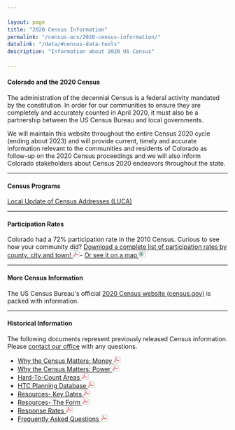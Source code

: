```yaml
---

layout: page
title: "2020 Census Information"
permalink: "/census-acs/2020-census-information/"
datalink: "/data/#census-data-tools"
description: "Information about 2020 US Census"
    
---
```


#### Colorado and the 2020 Census

The administration of the decennial Census is a federal activity mandated by the constitution. In order for our communities to ensure they are completely and accurately counted in April 2020, it must also be a partnership between the US Census Bureau and local governments.

We will maintain this website throughout the entire Census 2020 cycle (ending about 2023) and will provide current, timely and accurate information relevant to the communities and residents of Colorado as follow-up on the 2020 Census proceedings and we will also inform Colorado stakeholders about Census 2020 endeavors throughout the state.

- - -

#### Census Programs

[Local Update of Census Addresses (LUCA)](https://www.census.gov/geo/partnerships/luca.html)


- - -

#### Participation Rates

Colorado had a 72% participation rate in the 2010 Census. Curious to see how your community did? [Download a complete list of participation rates by county, city and town! ![pdf](/images/page_white_acrobat.png 'download pdf file')](https://drive.google.com/file/d/0B0m67XbcqVYRY05QTEF5LV9hRmM/view?usp=sharing)- [Or see it on a map ![image](/images/page_white_picture.png 'download image file')](https://storage.googleapis.com/maps-static/2010_Census_Participation.png)

- - -

#### More Census Information

The US Census Bureau\'s official [2020 Census website (census.gov)](https://www.census.gov/2020census) is packed with information.

- - -

#### Historical Information

The following documents represent previously released Census information. Please [contact our office](mailto:dola.helpdesk@state.co.us) with any questions.

- [Why the Census Matters: Money ![pdf](/images/page_white_acrobat.png 'download pdf file')](https://drive.google.com/uc?export=download&id=0B0m67XbcqVYRLVlFU0s3a0hoSEE)
- [Why the Census Matters: Power ![pdf](/images/page_white_acrobat.png 'download pdf file')](https://drive.google.com/uc?export=download&id=0B0m67XbcqVYRMnk4UjVMWm16SG8)
- [Hard-To-Count Areas ![pdf](/images/page_white_acrobat.png 'download pdf file')](https://drive.google.com/uc?export=download&id=0B0m67XbcqVYRQUE1QUdKa1QtSVk)
- [HTC Planning Database ![pdf](/images/page_white_acrobat.png 'download pdf file')](https://drive.google.com/uc?export=download&id=0B0m67XbcqVYRX3kyXzQweDhLbms)
- [Resources- Key Dates ![pdf](/images/page_white_acrobat.png 'download pdf file')](https://drive.google.com/uc?export=download&id=0B0m67XbcqVYReldCSUI5LV9RR1k)
- [Resources- The Form ![pdf](/images/page_white_acrobat.png 'download pdf file')](https://drive.google.com/uc?export=download&id=0B0m67XbcqVYRMkNGcmYzWGhHU0k)
- [Response Rates ![pdf](/images/page_white_acrobat.png 'download pdf file')](https://drive.google.com/uc?export=download&id=0B0m67XbcqVYRejMwWnNyUjNmclk)
- [Frequently Asked Questions ![pdf](/images/page_white_acrobat.png 'download pdf file')](https://drive.google.com/uc?export=download&id=0B0m67XbcqVYRaU5YQVVGTHhtTDQ)
